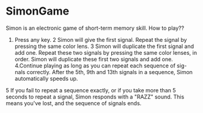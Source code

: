 # SimonGame
Simon is an electronic game of short-term memory skill.
How to play??

1. Press any key.
2 Simon will give the first signal. Repeat the signal by pressing the same color lens.
3 Simon will duplicate the first signal and add one. Repeat these two signals by pressing the same color lenses,
 in order. Simon will duplicate these first two signals and add one.
4.Continue playing as long as you can repeat each sequence of sig- nals correctly.
 After the 5th, 9th and 13th signals in a sequence, Simon automatically speeds up.

5 If you fail to repeat a sequence exactly, or if you take more than 5 seconds to repeat a signal, Simon responds with a "RAZZ" sound.
This means you've lost, and the sequence of signals ends.
